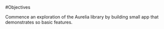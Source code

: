 #Objectives

Commence an exploration of the Aurelia library by building small app that demonstrates so basic features.